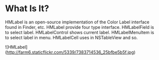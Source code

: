 What Is It?
===========

HMLabel is an open-source implementation of the Color Label interface found in Finder, etc.
HMLabel provide four type interface. 
HMLabelField is to select label. 
HMLabelControl shows current label.
HMLabelMenuItem is to select label in menu.
HMLabelCell uses in NSTableView and so.

![HMLabel] (http://farm6.staticflickr.com/5339/7383714536_25bfbe5b5f.jpg)
